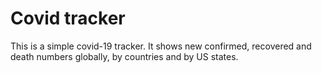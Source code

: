 # Covid tracker
This is a simple covid-19 tracker. It shows new confirmed, recovered and death numbers globally, by countries and by US states. 